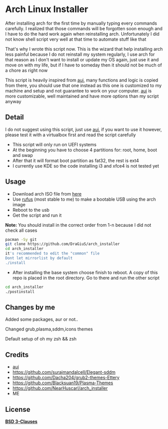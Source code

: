 ﻿# Arch Linux Installer

After installing arch for the first time by manually typing every commands
carefully. I realized that those commands will be forgotten soon enough and I
have to do the hard work again when reinstalling arch. Unfortunately I did not
know shell script very well at that time to automate stuff like that

That's why I wrote this script now. This is the wizard that help installing
arch less painful because I do not reinstall my system regularly, I use arch
for that reason as I don't want to install or update my OS again, just use it
and move on with my life, but if I have to someday then it should not be much
of a chore as right now

This script is heavily inspired from [aui][1], many functions and logic is copied
from there, you should use that one instead as this one is customized to my
machine and setup and not guarantee to work on your computer. [aui][1] is more
customizable, well maintained and have more options than my script anyway

## Detail

I do not suggest using this script, just use [aui][1], if you want to use it
however, please test it with a virtualbox first and read the script carefully

* This script will only run on UEFI systems
* At the beginning you have to choose 4 partitions for: root, home, boot and swap
* After that it will format boot partition as fat32, the rest is ext4
* I currently use KDE so the code installing i3 and xfce4 is not tested yet

## Usage

* Download arch ISO file from [here][2]
* Use [rufus][3] (most stable to me) to make a bootable USB using the arch image
* Reboot to the usb
* Get the script and run it

**Note:** You should install in the correct order from 1-n because I did not
check all cases

```bash
pacman -Sy git
git clone https://github.com/DraGiuS/arch_installer
cd arch_installer
it's recommended to edit the "common" file
Dont let mirrorlist by default
./install
```

* After installing the base system choose finish to reboot. A copy of this repo
is placed in the root directory. Go to there and run the other script

```bash
cd arch_installer
./postinstall
```

## Changes by me
Added some packages, aur or not..

Changed grub,plasma,sddm,icons themes

Default setup of oh my zsh && zsh

## Credits

* [aui][1]
* https://github.com/surajmandalcell/Elegant-sddm
* https://github.com/Dacha204/grub2-themes-Ettery
* https://github.com/Blacksuan19/Plasma-Themes
* https://github.com/NearHuscarl/arch_installer
* ME
## License

[**BSD 3-Clauses**](../master/LICENSE.md)

[1]: https://github.com/helmuthdu/aui
[2]: https://www.archlinux.org/download/
[3]: https://rufus.akeo.ie/

